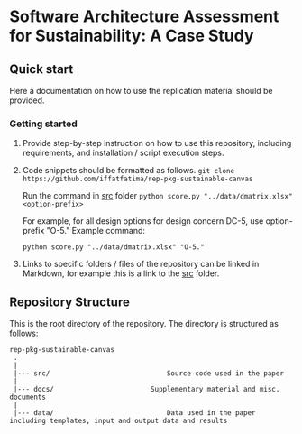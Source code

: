 # Software Architecture Assessment for Sustainability: A Case Study


## Quick start
Here a documentation on how to use the replication material should be provided.

### Getting started

1. Provide step-by-step instruction on how to use this repository, including requirements, and installation / script execution steps.

2. Code snippets should be formatted as follows.
   `git clone https://github.com/iffatfatima/rep-pkg-sustainable-canvas`
   
   Run the command in [src](src/) folder 
   `python score.py "../data/dmatrix.xlsx" <option-prefix>`

	For example, for all design options for design concern DC-5, use option-prefix "O-5."
	Example command:
	
   `python score.py "../data/dmatrix.xlsx" "O-5."`

3. Links to specific folders / files of the repository can be linked in Markdown, for example this is a link to the [src](src/) folder.

## Repository Structure
This is the root directory of the repository. The directory is structured as follows:

    rep-pkg-sustainable-canvas
     .
     |
     |--- src/                             Source code used in the paper
     |
     |--- docs/                   	   Supplementary material and misc. documents
     |
     |--- data/                            Data used in the paper including templates, input and output data and results
              
